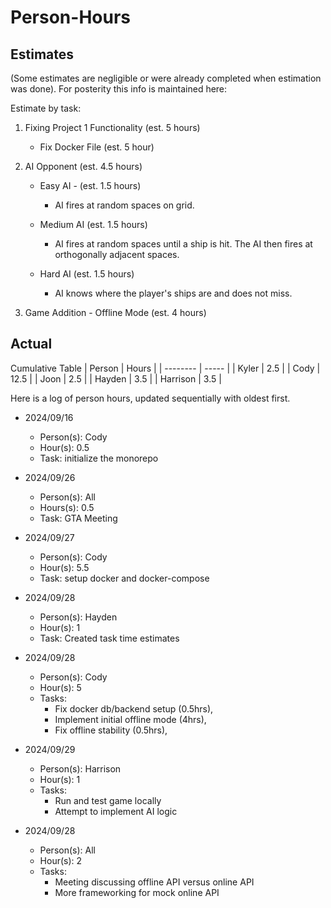 # Person-Hours

## Estimates

(Some estimates are negligible or were already completed when estimation was done). For posterity this info is maintained here:

Estimate by task:
1. Fixing Project 1 Functionality (est. 5 hours)
   - Fix Docker File (est. 5 hour)

     

2. AI Opponent (est. 4.5 hours)
   - Easy AI - (est. 1.5 hours)

     * AI fires at random spaces on grid.

   - Medium AI (est. 1.5 hours)

     * AI fires at random spaces until a ship is hit. The AI then fires at orthogonally adjacent spaces.

   - Hard AI (est. 1.5 hours)

     * AI knows where the player's ships are and does not miss.

2. Game Addition - Offline Mode (est. 4 hours)

## Actual

Cumulative Table
| Person   | Hours |
| -------- | ----- |
| Kyler    | 2.5   |
| Cody     | 12.5  |
| Joon     | 2.5   |
| Hayden   | 3.5   |
| Harrison | 3.5   |

Here is a log of person hours, updated sequentially with oldest first.

* 2024/09/16 
  + Person(s): Cody
  + Hour(s): 0.5
  + Task: initialize the monorepo

* 2024/09/26
  + Person(s): All
  + Hours(s): 0.5
  + Task: GTA Meeting

* 2024/09/27
  + Person(s): Cody
  + Hour(s): 5.5
  + Task: setup docker and docker-compose

* 2024/09/28
  + Person(s): Hayden
  + Hour(s): 1
  + Task: Created task time estimates

* 2024/09/28
  + Person(s): Cody
  + Hour(s): 5
  + Tasks:
    - Fix docker db/backend setup (0.5hrs),
    - Implement initial offline mode (4hrs),
    - Fix offline stability (0.5hrs),

* 2024/09/29
   + Person(s): Harrison
   + Hour(s): 1
   + Tasks:
     - Run and test game locally
     - Attempt to implement AI logic

* 2024/09/28
  + Person(s): All
  + Hour(s): 2
  + Tasks:
    - Meeting discussing offline API versus online API
    - More frameworking for mock online API
